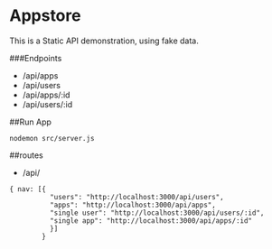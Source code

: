 # Appstore
This is a Static API demonstration, using fake data.

###Endpoints
- /api/apps
- /api/users
- /api/apps/:id
- /api/users/:id

##Run App
```
nodemon src/server.js

```

##routes
- /api/

```
{ nav: [{
          "users": "http://localhost:3000/api/users",
          "apps": "http://localhost:3000/api/apps",
          "single user": "http://localhost:3000/api/users/:id",
          "single app": "http://localhost:3000/api/apps/:id"
          }]
        }

```
